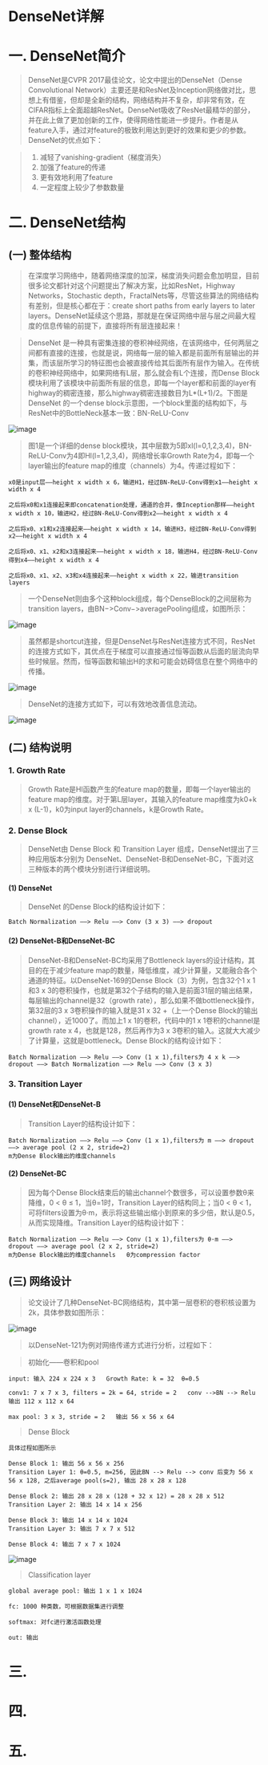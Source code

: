 DenseNet详解
============

# 一. DenseNet简介

> DenseNet是CVPR 2017最佳论文，论文中提出的DenseNet（Dense Convolutional Network）主要还是和ResNet及Inception网络做对比，思想上有借鉴，但却是全新的结构，网络结构并不复杂，却非常有效，在CIFAR指标上全面超越ResNet。DenseNet吸收了ResNet最精华的部分，并在此上做了更加创新的工作，使得网络性能进一步提升。作者是从feature入手，通过对feature的极致利用达到更好的效果和更少的参数。DenseNet的优点如下： 

> 1. 减轻了vanishing-gradient（梯度消失） 
> 2. 加强了feature的传递 
> 3. 更有效地利用了feature 
> 4. 一定程度上较少了参数数量

# 二. DenseNet结构

## (一) 整体结构
> 在深度学习网络中，随着网络深度的加深，梯度消失问题会愈加明显，目前很多论文都针对这个问题提出了解决方案，比如ResNet，Highway Networks，Stochastic depth，FractalNets等，尽管这些算法的网络结构有差别，但是核心都在于：create short paths from early layers to later layers。DenseNet延续这个思路，那就是在保证网络中层与层之间最大程度的信息传输的前提下，直接将所有层连接起来！

> DenseNet 是一种具有密集连接的卷积神经网络，在该网络中，任何两层之间都有直接的连接，也就是说，网络每一层的输入都是前面所有层输出的并集，而该层所学习的特征图也会被直接传给其后面所有层作为输入。在传统的卷积神经网络中，如果网络有L层，那么就会有L个连接，而Dense Block模块利用了该模块中前面所有层的信息，即每一个layer都和前面的layer有highway的稠密连接，那么highway稠密连接数目为L*(L+1)/2。下图是 DenseNet 的一个dense block示意图，一个block里面的结构如下，与ResNet中的BottleNeck基本一致：BN-ReLU-Conv

![image](https://github.com/ShaoQiBNU/DenseNet/blob/master/images/1.png)

> 图1是一个详细的dense block模块，其中层数为5即xl(l=0,1,2,3,4)，BN-ReLU-Conv为4即Hl(l=1,2,3,4)，网络增长率Growth Rate为4，即每一个layer输出的feature map的维度（channels）为4。传递过程如下：

```
x0是input层——height x width x 6，输进H1，经过BN-ReLU-Conv得到x1——height x width x 4

之后将x0和x1连接起来即concatenation处理，通道的合并，像Inception那样——height x width x 10，输进H2，经过BN-ReLU-Conv得到x2——height x width x 4

之后将x0、x1和x2连接起来——height x width x 14，输进H3，经过BN-ReLU-Conv得到x2——height x width x 4

之后将x0、x1、x2和x3连接起来——height x width x 18，输进H4，经过BN-ReLU-Conv得到x4——height x width x 4

之后将x0、x1、x2、x3和x4连接起来——height x width x 22，输进transition layers

```

> 一个DenseNet则由多个这种block组成，每个DenseBlock的之间层称为transition layers，由BN−>Conv−>averagePooling组成，如图所示：

![image](https://github.com/ShaoQiBNU/DenseNet/blob/master/images/2.png)

> 虽然都是shortcut连接，但是DenseNet与ResNet连接方式不同，ResNet的连接方式如下，其优点在于梯度可以直接通过恒等函数从后面的层流向早些时候层。然而，恒等函数和输出H的求和可能会妨碍信息在整个网络中的传播。

![image](https://github.com/ShaoQiBNU/DenseNet/blob/master/images/3.png)

> DenseNet的连接方式如下，可以有效地改善信息流动。

![image](https://github.com/ShaoQiBNU/DenseNet/blob/master/images/4.png)

## (二) 结构说明

### 1. Growth Rate 

> Growth Rate是Hl函数产生的feature map的数量，即每一个layer输出的feature map的维度。对于第L层layer，其输入的feature map维度为k0+k x (L-1)，k0为input layer的channels，k是Growth Rate。

### 2. Dense Block

> DenseNet由 Dense Block 和 Transition Layer 组成，DenseNet提出了三种应用版本分别为 DenseNet、DenseNet-B和DenseNet-BC，下面对这三种版本的两个模块分别进行详细说明。

#### (1) DenseNet

> DenseNet 的Dense Block的结构设计如下：

```
Batch Normalization ——> Relu ——> Conv (3 x 3) ——> dropout
```

#### (2) DenseNet-B和DenseNet-BC

> DenseNet-B和DenseNet-BC均采用了Bottleneck layers的设计结构，其目的在于减少feature map的数量，降低维度，减少计算量，又能融合各个通道的特征。以DenseNet-169的Dense Block（3）为例，包含32个1 x 1和3 x 3的卷积操作，也就是第32个子结构的输入是前面31层的输出结果，每层输出的channel是32（growth rate），那么如果不做bottleneck操作，第32层的3 x 3卷积操作的输入就是31 x 32 +（上一个Dense Block的输出channel），近1000了。而加上1 x 1的卷积，代码中的1 x 1卷积的channel是growth rate x 4，也就是128，然后再作为3 x 3卷积的输入。这就大大减少了计算量，这就是bottleneck。Dense Block的结构设计如下：

```
Batch Normalization ——> Relu ——> Conv (1 x 1),filters为 4 x k ——> dropout ——> Batch Normalization ——> Relu ——> Conv (3 x 3)
```

### 3. Transition Layer

#### (1) DenseNet和DenseNet-B

> Transition Layer的结构设计如下：

```
Batch Normalization ——> Relu ——> Conv (1 x 1),filters为 m ——> dropout ——> average pool (2 x 2, stride=2)
m为Dense Block输出的维度channels
```
#### (2) DenseNet-BC

> 因为每个Dense Block结束后的输出channel个数很多，可以设置参数θ来降维，0 < θ ≤ 1，当θ=1时，Transition Layer的结构同上；当0 < θ < 1，可将filters设置为θ·m，表示将这些输出缩小到原来的多少倍，默认是0.5，从而实现降维。Transition Layer的结构设计如下：

```
Batch Normalization ——> Relu ——> Conv (1 x 1),filters为 θ·m ——> dropout ——> average pool (2 x 2, stride=2)
m为Dense Block输出的维度channels   θ为compression factor
```

## (三) 网络设计

> 论文设计了几种DenseNet-BC网络结构，其中第一层卷积的卷积核设置为 2k，具体参数如图所示：

![image](https://github.com/ShaoQiBNU/DenseNet/blob/master/images/5.png)

> 以DenseNet-121为例对网络传递方式进行分析，过程如下：

> 初始化——卷积和pool

```
input: 输入 224 x 224 x 3   Growth Rate: k = 32  θ=0.5

conv1: 7 x 7 x 3, filters = 2k = 64, stride = 2   conv -->BN --> Relu   输出 112 x 112 x 64

max pool: 3 x 3, stride = 2   输出 56 x 56 x 64

```
> Dense Block

```
具体过程如图所示

Dense Block 1: 输出 56 x 56 x 256
Transition Layer 1: θ=0.5, m=256, 因此BN --> Relu --> conv 后变为 56 x 56 x 128, 之后average pool(s=2), 输出 28 x 28 x 128

Dense Block 2: 输出 28 x 28 x (128 + 32 x 12) = 28 x 28 x 512
Transition Layer 2: 输出 14 x 14 x 256

Dense Block 3: 输出 14 x 14 x 1024
Transition Layer 3: 输出 7 x 7 x 512

Dense Block 4: 输出 7 x 7 x 1024

```

![image](https://github.com/ShaoQiBNU/DenseNet/blob/master/images/6.png)

> Classification layer

```
global average pool: 输出 1 x 1 x 1024

fc: 1000 种类数，可根据数据集进行调整

softmax: 对fc进行激活函数处理

out: 输出

```

# 三.

# 四.

# 五.
